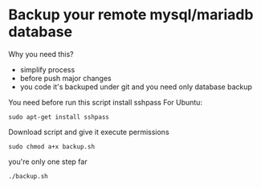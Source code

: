 # Backup your remote mysql/mariadb database 

Why you need this?

* simplify process
* before push major changes
* you code it's backuped under git and you need only database backup

You need before run this script install sshpass
For Ubuntu:
```
sudo apt-get install sshpass
```

Download script and give it execute permissions
```
sudo chmod a+x backup.sh
```

you're only one step far
```
./backup.sh
```
